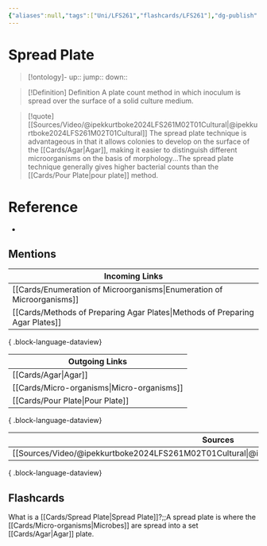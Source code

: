 ```yaml
---
{"aliases":null,"tags":["Uni/LFS261","flashcards/LFS261"],"dg-publish":true,"permalink":"/cards/spread-plate/","dgPassFrontmatter":true}
---
```


# Spread Plate

> [!ontology]-
> up:: 
> jump:: 
> down:: 

> [!Definition] Definition
> A plate count method in which inoculum is spread over the surface of a solid culture medium.

> [!quote] [[Sources/Video/@ipekkurtboke2024LFS261M02T01Cultural\|@ipekkurtboke2024LFS261M02T01Cultural]]
> The spread plate technique is advantageous in that it allows colonies to develop on the surface of the [[Cards/Agar\|Agar]], making it easier to distinguish different microorganisms on the basis of morphology...The spread plate technique generally gives higher bacterial counts than the [[Cards/Pour Plate\|pour plate]] method.

# Reference

- 

## Mentions

| Incoming Links                                                                  |
| ------------------------------------------------------------------------------- |
| [[Cards/Enumeration of Microorganisms\|Enumeration of Microorganisms]]       |
| [[Cards/Methods of Preparing Agar Plates\|Methods of Preparing Agar Plates]] |

{ .block-language-dataview}

| Outgoing Links                                |
| --------------------------------------------- |
| [[Cards/Agar\|Agar]]                       |
| [[Cards/Micro-organisms\|Micro-organisms]] |
| [[Cards/Pour Plate\|Pour Plate]]           |

{ .block-language-dataview}

| Sources                                                                                           |
| ------------------------------------------------------------------------------------------------- |
| [[Sources/Video/@ipekkurtboke2024LFS261M02T01Cultural\|@ipekkurtboke2024LFS261M02T01Cultural]] |

{ .block-language-dataview}

## Flashcards

What is a [[Cards/Spread Plate\|Spread Plate]]?;;A spread plate is where the [[Cards/Micro-organisms\|Microbes]] are spread into a set [[Cards/Agar\|Agar]] plate.
<!--SR:!2024-09-21,93,290-->